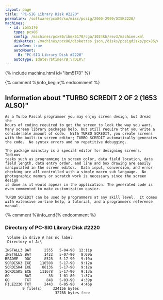 ```yaml
---
layout: page
title: "PC-SIG Library Disk #2220"
permalink: /software/pcx86/sw/misc/pcsig/2000-2999/DISK2220/
machines:
  - id: ibm5170
    type: pcx86
    config: /machines/pcx86/ibm/5170/cga/1024kb/rev3/machine.xml
    diskettes: /machines/pcx86/diskettes.json,/disks/pcsigdisks/pcx86/diskettes.json
    autoGen: true
    autoMount:
      B: "PC-SIG Library Disk #2220"
    autoType: $date\r$time\rB:\rDIR\r
---
```


{% include machine.html id="ibm5170" %}

{% comment %}info_begin{% endcomment %}

## Information about "TURBO SCREDIT 2 OF 2 (1653 ALSO)"

    As a Turbo Pascal programmer you may enjoy screen design, but dread the
    hours of coding required to get the screen to look the way you want.
    Many screen library packages help, but still require that you write a
    considerable amount of code.  With TURBO SCREDIT, you create screens
    with the built-in screen editor; TURBO SCREDIT automatically generates
    the code.  No syntax errors and no repetitive debugging.
    
    The package mainstay is a special editor for designing screens. Tedious
    tasks such as programming in screen color, data field location, data
    field length, data entry order, and line and box drawing are easily
    manipulated in the screen editor.  Data input, conversion, and error
    checking are all controlled with a simple macro sub language.  No
    photographic memory or scratch work is necessary since the screen design
    is done as it would appear in the application. The generated code is
    even commented to make customization easier.
    
    TURBO SCREDIT can be used by programmers at any skill level.  It comes
    with extensive on-line help, a tutorial, and a programmers reference
    manual.
{% comment %}info_end{% endcomment %}


### Directory of PC-SIG Library Disk #2220

     Volume in drive A has no label
     Directory of A:\

    INSTALL3 BAT      2555   5-04-90  12:11p
    INSTALL5 BAT      1422   5-07-90   8:09a
    README   DOC      8528   5-17-90   9:10a
    SCRDISK3 EXE    110508   5-17-90   9:12a
    SCRDISK4 EXE     86136   5-17-90   9:12a
    SCRDISK5 EXE    111678   5-17-90   9:13a
    GO       BAT        38   1-01-80   1:37a
    GO       TXT       848   5-03-90   4:39p
    FILE2220 TXT      2443   6-05-90   4:46p
            9 file(s)     324156 bytes
                           32768 bytes free
